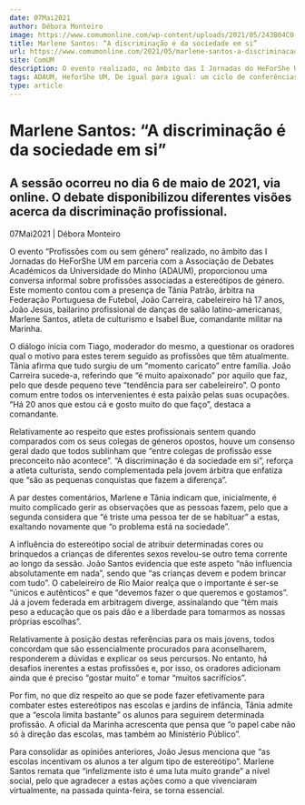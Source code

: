```yaml
---
date: 07Mai2021
author: Débora Monteiro
image: https://www.comumonline.com/wp-content/uploads/2021/05/243B04C0-FB76-4132-AD37-0DC344036B69_1_100_o-1500x1000.jpg
title: Marlene Santos: “A discriminação é da sociedade em si”
url: https://www.comumonline.com/2021/05/marlene-santos-a-discriminacao-e-da-sociedade-em-si/
site: ComUM
description: O evento realizado, no âmbito das I Jornadas do HeForShe UM, proporcionou uma conversa informal sobre profissões associadas a estereótipos de género.
tags: ADAUM, HeforShe UM, De igual para igual: um ciclo de conferências feministas, Profissões com ou sem género?, estereótipo
type: article
---
```



# Marlene Santos: “A discriminação é da sociedade em si”

## A sessão ocorreu no dia 6 de maio de 2021, via online. O debate disponibilizou diferentes visões acerca da discriminação profissional.

07Mai2021 | Débora Monteiro

O evento “Profissões com ou sem género” realizado, no âmbito das I Jornadas do HeForShe UM em parceria com a Associação de Debates Académicos da Universidade do Minho (ADAUM), proporcionou uma conversa informal sobre profissões associadas a estereótipos de género. Este momento contou com a presença de Tânia Patrão, árbitra na Federação Portuguesa de Futebol, João Carreira, cabeleireiro há 17 anos, João Jesus, bailarino profissional de danças de salão latino-americanas, Marlene Santos, atleta de culturismo e Isabel Bue, comandante militar na Marinha.

O diálogo inicia com Tiago, moderador do mesmo, a questionar os oradores qual o motivo para estes terem seguido as profissões que têm atualmente. Tânia afirma que tudo surgiu de um “momento caricato” entre família. João Carreira sucede-a, referindo que “é muito apaixonado” por aquilo que faz, pelo que desde pequeno teve “tendência para ser cabeleireiro”. O ponto comum entre todos os intervenientes é esta paixão pelas suas ocupações. “Há 20 anos que estou cá e gosto muito do que faço”, destaca a comandante.



Relativamente ao respeito que estes profissionais sentem quando comparados com os seus colegas de géneros opostos, houve um consenso geral dado que todos sublinham que “entre colegas de profissão esse preconceito não acontece”. “A discriminação é da sociedade em si”, reforça a atleta culturista, sendo complementada pela jovem árbitra que enfatiza que “são as pequenas conquistas que fazem a diferença”.

A par destes comentários, Marlene e Tânia indicam que, inicialmente, é muito complicado gerir as observações que as pessoas fazem, pelo que a segunda considera que “é triste uma pessoa ter de se habituar” a estas, exaltando novamente que “o problema está na sociedade”.

A influência do estereótipo social de atribuir determinadas cores ou brinquedos a crianças de diferentes sexos revelou-se outro tema corrente ao longo da sessão. João Santos evidencia que este aspeto “não influencia absolutamente em nada”, sendo que “as crianças devem e podem brincar com tudo”. O cabeleireiro de Rio Maior realça que o importante é ser-se “únicos e autênticos” e que “devemos fazer o que queremos e gostamos”.  Já a jovem federada em arbitragem diverge, assinalando que “têm mais peso a educação que os pais dão e a liberdade para tomarmos as nossas próprias escolhas”.

Relativamente à posição destas referências para os mais jovens, todos concordam que são essencialmente procurados para aconselharem, responderem a dúvidas e explicar os seus percursos. No entanto, há desafios inerentes a estas profissões e, por isso, os oradores adicionam ainda que é preciso “gostar muito” e tomar “muitos sacrifícios”.

Por fim, no que diz respeito ao que se pode fazer efetivamente para combater estes estereótipos nas escolas e jardins de infância, Tânia admite que a “escola limita bastante” os alunos para seguirem determinada profissão. A oficial da Marinha acrescenta que pensa que “o papel cabe não só à direção das escolas, mas também ao Ministério Público”.

Para consolidar as opiniões anteriores, João Jesus menciona que “as escolas incentivam os alunos a ter algum tipo de estereótipo”. Marlene Santos remata que “infelizmente isto é uma luta muito grande” a nível social, pelo que agradecer a estas ações como a que vivenciaram virtualmente, na passada quinta-feira, se torna essencial.


